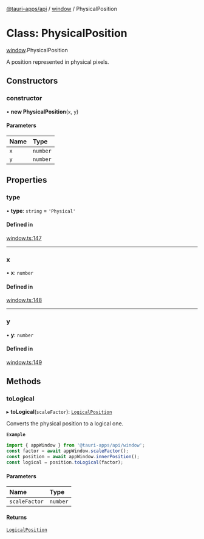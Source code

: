 [@tauri-apps/api](../README.md) / [window](../modules/window.md) / PhysicalPosition

# Class: PhysicalPosition

[window](../modules/window.md).PhysicalPosition

A position represented in physical pixels.

## Constructors

### constructor

• **new PhysicalPosition**(`x`, `y`)

#### Parameters

| Name | Type |
| :------ | :------ |
| `x` | `number` |
| `y` | `number` |

## Properties

### type

• **type**: `string` = `'Physical'`

#### Defined in

[window.ts:147](https://github.com/tauri-apps/tauri/blob/95abf48/tooling/api/src/window.ts#L147)

___

### x

• **x**: `number`

#### Defined in

[window.ts:148](https://github.com/tauri-apps/tauri/blob/95abf48/tooling/api/src/window.ts#L148)

___

### y

• **y**: `number`

#### Defined in

[window.ts:149](https://github.com/tauri-apps/tauri/blob/95abf48/tooling/api/src/window.ts#L149)

## Methods

### toLogical

▸ **toLogical**(`scaleFactor`): [`LogicalPosition`](window.LogicalPosition.md)

Converts the physical position to a logical one.

**`Example`**

```typescript
import { appWindow } from '@tauri-apps/api/window';
const factor = await appWindow.scaleFactor();
const position = await appWindow.innerPosition();
const logical = position.toLogical(factor);
```

#### Parameters

| Name | Type |
| :------ | :------ |
| `scaleFactor` | `number` |

#### Returns

[`LogicalPosition`](window.LogicalPosition.md)
